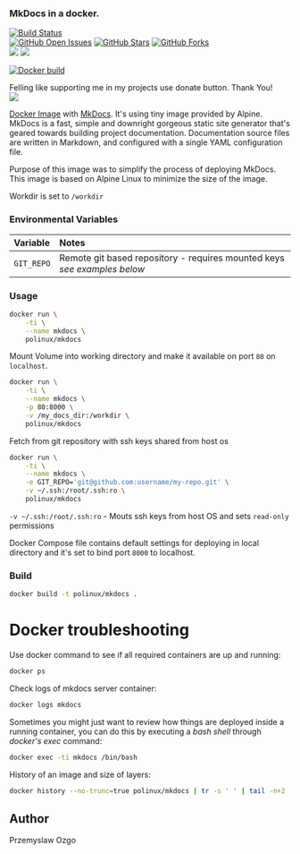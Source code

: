 ### MkDocs in a docker.

[![Build Status](https://travis-ci.org/pozgo/docker-mkdocs.svg)](https://travis-ci.org/pozgo/docker-mkdocs)  
[![GitHub Open Issues](https://img.shields.io/github/issues/pozgo/docker-mkdocs.svg)](https://github.com/pozgo/docker-mkdocs/issues)
[![GitHub Stars](https://img.shields.io/github/stars/pozgo/docker-mkdocs.svg)](https://github.com/pozgo/docker-mkdocs)
[![GitHub Forks](https://img.shields.io/github/forks/pozgo/docker-mkdocs.svg)](https://github.com/pozgo/docker-mkdocs)  
[![](https://images.microbadger.com/badges/version/polinux/mkdocs.svg)](http://microbadger.com/images/polinux/mkdocs)
[![](https://images.microbadger.com/badges/image/polinux/mkdocs.svg)](http://microbadger.com/images/polinux/mkdocs)

[![Docker build](http://dockeri.co/image/polinux/mkdocs)](https://hub.docker.com/r/polinux/mkdocs/)

Felling like supporting me in my projects use donate button. Thank You!  
[![](https://img.shields.io/badge/donate-PayPal-blue.svg)](https://www.paypal.me/POzgo)

[Docker Image](https://registry.hub.docker.com/u/polinux/mkdocs/) with [MkDocs](http://www.mkdocs.org/). It's using tiny image provided by Alpine.  
MkDocs is a fast, simple and downright gorgeous static site generator that's geared towards building project documentation. Documentation source files are written in Markdown, and configured with a single YAML configuration file.

Purpose of this image was to simplify the process of deploying MkDocs. This image is based on Alpine Linux to minimize the size of the image.

Workdir is set to `/workdir`

### Environmental Variables

|Variable|Notes|
|:--|:--|
|`GIT_REPO`|Remote git based repository - requires mounted keys *see examples below*|

### Usage

```bash
docker run \
    -ti \
    --name mkdocs \
    polinux/mkdocs
```
Mount Volume into working directory and make it available on port `80` on `localhost`.

```bash
docker run \
    -ti \
    --name mkdocs \
    -p 80:8000 \
    -v /my_docs_dir:/workdir \
    polinux/mkdocs
```

Fetch from git repository with ssh keys shared from host os

```bash
docker run \
    -ti \
    --name mkdocs \
    -e GIT_REPO='git@github.com:username/my-repo.git' \
    -v ~/.ssh:/root/.ssh:ro \
    polinux/mkdocs
```

`-v ~/.ssh:/root/.ssh:ro` - Mouts ssh keys from host OS and sets `read-only` permissions

Docker Compose file contains default settings for deploying in local directory and it's set to bind port `8000` to localhost.

### Build

```bash
docker build -t polinux/mkdocs .
```

Docker troubleshooting
======================

Use docker command to see if all required containers are up and running:

```bash
docker ps
```

Check logs of mkdocs server container:

```bash
docker logs mkdocs
```

Sometimes you might just want to review how things are deployed inside a running
 container, you can do this by executing a _bash shell_ through _docker's
 exec_ command:

```bash
docker exec -ti mkdocs /bin/bash
```

History of an image and size of layers:

```bash
docker history --no-trunc=true polinux/mkdocs | tr -s ' ' | tail -n+2 | awk -F " ago " '{print $2}'
```

## Author

Przemyslaw Ozgo